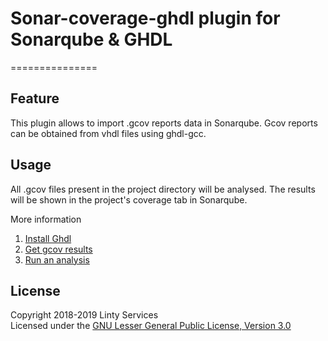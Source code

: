 # Sonar-coverage-ghdl plugin for Sonarqube & GHDL
===============

## Feature

This plugin allows to import .gcov reports data in Sonarqube. Gcov reports can be obtained from vhdl files using ghdl-gcc.

## Usage
All .gcov files present in the project directory will be analysed. The results will be shown in the project's coverage tab in Sonarqube.  

More information
  
1. [Install Ghdl](https://github.com/Linty-Services/sonar-coverage-ghdl/wiki/GHDL-Installation)  
2. [Get gcov results](https://github.com/Linty-Services/sonar-coverage-ghdl/wiki/Gcov-results)
3. [Run an analysis](https://github.com/Linty-Services/sonar-coverage-ghdl/wiki/Run-Analysis)

## License  
Copyright 2018-2019 Linty Services    
Licensed under the [GNU Lesser General Public License, Version 3.0](https://www.gnu.org/licenses/lgpl.txt)

